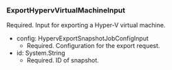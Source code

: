 ### ExportHypervVirtualMachineInput
Required. Input for exporting a Hyper-V virtual machine.

- config: HypervExportSnapshotJobConfigInput
  - Required. Configuration for the export request.
- id: System.String
  - Required. ID of snapshot.
